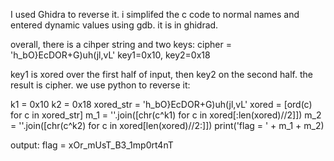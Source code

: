 I used Ghidra to reverse it. 
i simplifed the c code to normal names and entered dynamic values using gdb.
it is in ghidrad.

overall, there is a cihper string and two keys:
cipher = 'h_bO}EcDOR+G)uh(jl,vL'
key1=0x10, key2=0x18

key1 is xored over the first half of input, then key2 on the second half.
the result is cipher.
we use python to reverse it:

k1 = 0x10
k2 = 0x18
xored_str = 'h_bO}EcDOR+G)uh(jl,vL'
xored = [ord(c) for c in xored_str]
m_1 = ''.join([chr(c^k1) for c in xored[:len(xored)//2]])
m_2 = ''.join([chr(c^k2) for c in xored[len(xored)//2:]])
print('flag = ' + m_1 + m_2)

output: 
flag = xOr_mUsT_B3_1mp0rt4nT

